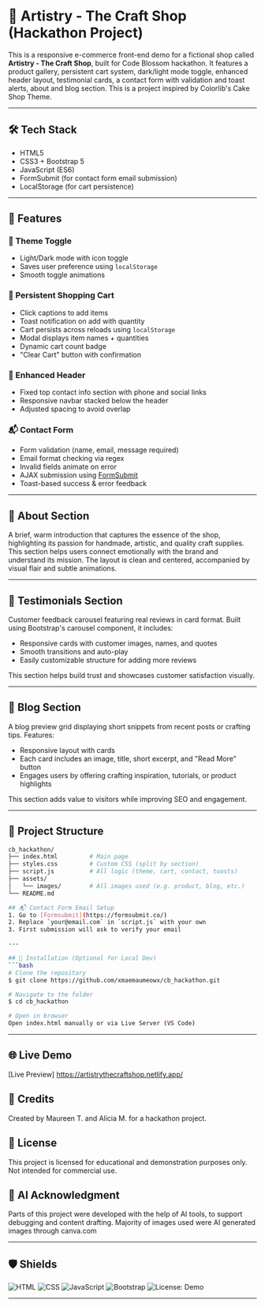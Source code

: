 # 🧶 Artistry - The Craft Shop (Hackathon Project)

This is a responsive e-commerce front-end demo for a fictional shop called **Artistry - The Craft Shop**, built for Code Blossom hackathon. It features a product gallery, persistent cart system, dark/light mode toggle, enhanced header layout, testimonial cards, a contact form with validation and toast alerts, about and blog section. This is a project inspired by Colorlib's Cake Shop Theme.

---

## 🛠 Tech Stack
- HTML5  
- CSS3 + Bootstrap 5  
- JavaScript (ES6)  
- FormSubmit (for contact form email submission)  
- LocalStorage (for cart persistence)

---

## 🚀 Features

### 🎨 Theme Toggle
- Light/Dark mode with icon toggle  
- Saves user preference using `localStorage`  
- Smooth toggle animations  

### 🛒 Persistent Shopping Cart
- Click captions to add items  
- Toast notification on add with quantity  
- Cart persists across reloads using `localStorage`  
- Modal displays item names + quantities  
- Dynamic cart count badge  
- "Clear Cart" button with confirmation  

### 🧾 Enhanced Header
- Fixed top contact info section with phone and social links  
- Responsive navbar stacked below the header  
- Adjusted spacing to avoid overlap  

### 📬 Contact Form
- Form validation (name, email, message required)  
- Email format checking via regex  
- Invalid fields animate on error  
- AJAX submission using [FormSubmit](https://formsubmit.co/)  
- Toast-based success & error feedback  

---

## 📖 About Section
A brief, warm introduction that captures the essence of the shop, highlighting its passion for handmade, artistic, and quality craft supplies. This section helps users connect emotionally with the brand and understand its mission. The layout is clean and centered, accompanied by visual flair and subtle animations.

---

## 💬 Testimonials Section
Customer feedback carousel featuring real reviews in card format. Built using Bootstrap's carousel component, it includes:
- Responsive cards with customer images, names, and quotes  
- Smooth transitions and auto-play  
- Easily customizable structure for adding more reviews  

This section helps build trust and showcases customer satisfaction visually.

---

## 📝 Blog Section
A blog preview grid displaying short snippets from recent posts or crafting tips. Features:
- Responsive layout with cards  
- Each card includes an image, title, short excerpt, and "Read More" button  
- Engages users by offering crafting inspiration, tutorials, or product highlights  

This section adds value to visitors while improving SEO and engagement.

---

## 📁 Project Structure 
```bash
cb_hackathon/
├── index.html         # Main page
├── styles.css         # Custom CSS (split by section)
├── script.js          # All logic (theme, cart, contact, toasts)
├── assets/
│   └── images/        # All images used (e.g. product, blog, etc.)
└── README.md

## 📬 Contact Form Email Setup
1. Go to [Formsubmit](https://formsubmit.co/)
2. Replace `your@email.com` in `script.js` with your own
3. First submission will ask to verify your email

---

## 🔧 Installation (Optional for Local Dev)
```bash
# Clone the repository
$ git clone https://github.com/xmaemaumeowx/cb_hackathon.git

# Navigate to the folder
$ cd cb_hackathon

# Open in browser
Open index.html manually or via Live Server (VS Code)
```

---
## 🌐 Live Demo
[Live Preview] https://artistrythecraftshop.netlify.app/

## 🙌 Credits
Created by Maureen T. and Alicia M. for a hackathon project.

## 📄 License
This project is licensed for educational and demonstration purposes only.
Not intended for commercial use.

## 🤖 AI Acknowledgment
Parts of this project were developed with the help of AI tools, to support debugging and content drafting.
Majority of images used were AI generated images through canva.com

---

## 🛡 Shields
![HTML](https://img.shields.io/badge/HTML5-E34F26?logo=html5&logoColor=white)
![CSS](https://img.shields.io/badge/CSS3-1572B6?logo=css3&logoColor=white)
![JavaScript](https://img.shields.io/badge/JavaScript-F7DF1E?logo=javascript&logoColor=black)
![Bootstrap](https://img.shields.io/badge/Bootstrap-7952B3?logo=bootstrap&logoColor=white)
![License: Demo](https://img.shields.io/badge/License-Demo-lightgrey)

---

